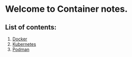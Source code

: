 # Welcome to Container notes.

## List of contents:

1. [Docker](https://ronakr14.github.io/Docker/)
2. [Kubernetes](https://ronakr14.github.io/Kubernetes/)
3. [Podman](https://ronakr14.github.io/Podman/)
